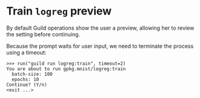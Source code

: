 # Train `logreg` preview

By default Guild operations show the user a preview, allowing her to
review the setting before continuing.

Because the prompt waits for user input, we need to terminate the
process using a timeout:

    >>> run("guild run logreg:train", timeout=2)
    You are about to run gpkg.mnist/logreg:train
      batch-size: 100
      epochs: 10
    Continue? (Y/n)
    <exit ...>
